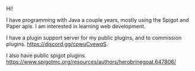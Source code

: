Hi!

I have programming with Java a couple years, 
mostly using the Spigot and Paper apis.
I am interested in learning web development.

I have a plugin support server for my public 
plugins, and to commission plugins.
https://discord.gg/cpwuCvewqS.

I also have public spigot plugins.
https://www.spigotmc.org/resources/authors/herobrinegoat.647806/
